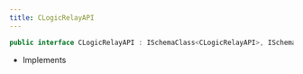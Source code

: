 ```yaml
---
title: CLogicRelayAPI
---
```


```csharp
public interface CLogicRelayAPI : ISchemaClass<CLogicRelayAPI>, ISchemaField, ISchemaClass, INativeHandle
```

- Implements

